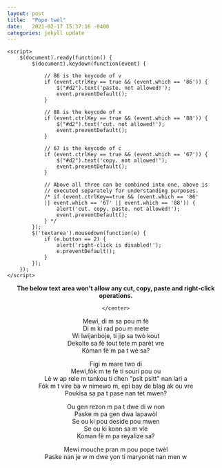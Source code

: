 ```yaml
---
layout: post
title:  "Pope twèl"
date:   2021-02-17 15:37:16 -0400
categories: jekyll update
---
```

<html>

<head>
	<script src=
"https://ajax.googleapis.com/ajax/libs/jquery/3.4.1/jquery.min.js">
	</script>
	<style>
		#geek {
			padding: 65px 0;
		}
	</style>

	<script>
		$(document).ready(function() {
			$(document).keydown(function(event) {

				// 86 is the keycode of v
				if (event.ctrlKey == true && (event.which == '86')) {
					$("#d2").text('paste. not allowed!');
					event.preventDefault();
				}

				// 88 is the keycode of x
				if (event.ctrlKey == true && (event.which == '88')) {
					$("#d2").text('cut. not allowed!');
					event.preventDefault();
				}

				// 67 is the keycode of c
				if (event.ctrlKey == true && (event.which == '67')) {
					$("#d2").text('copy. not allowed!');
					event.preventDefault();
				}

				// Above all three can be combined into one, above is
				// executed separately for understanding purposes.
				/* if (event.ctrlKey==true && (event.which == '86'
				|| event.which == '67' || event.which == '88')) {
					alert('cut. copy. paste. not allowed!');
					event.preventDefault();
				} */
			});
			$('textarea').mousedown(function(e) {
				if (e.button == 2) {
					alert('right-click is disabled!');
					e.preventDefault();
				}
			});
		});
	</script>
</head>

<body>
	<center>
			<p id="d1" style="font-weight:bolder">
				The below text area won't allow any cut, copy,
				paste and right-click operations.
			</p>
			<p id="d2" style="color:red"></p>

	</center>
</body>


<p> Mewi, di m sa pou m fè <br>
Di m ki rad pou m mete <br>
Wi lwijanboje, ti jip sa twò kout <br>
Dekolte sa fè tout tete m parèt vre <br>
Kòman fè m pa t wè sa? <br></p>
<p> Figi m mare two di <br>
Mewi,fòk m te fè ti souri pou ou <br>
Lè w ap rele m tankou ti chen "psit psitt" nan lari a <br>
Fòk m t vire ba w nimewo m, epi bay de blag ak ou vre <br>
Poukisa sa pa t pase nan tèt mwen? <br> </p>

<p>Ou gen rezon m pa t dwe di w non <br>
Paske m pa gen dwa lapawòl <br>
Se ou ki pou deside pou mwen <br>
Se ou ki konn sa m vle <br>
Koman fè m pa reyalize sa? <br> </p>

<p> Mewi mouche pran m pou pope twèl <br>
Paske nan je w m dwe yon ti maryonèt nan men w <br> </p>

